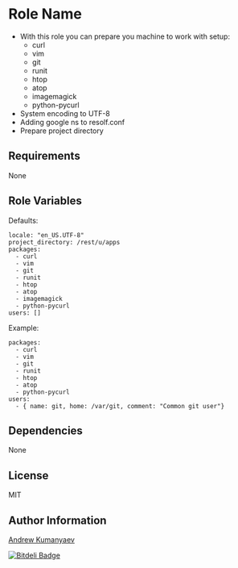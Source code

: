 Role Name
========

  - With this role you can prepare you machine to work with setup:
    - curl
    - vim
    - git
    - runit
    - htop
    - atop
    - imagemagick
    - python-pycurl
  - System encoding to UTF-8
  - Adding google ns to resolf.conf
  - Prepare project directory

Requirements
------------

None

Role Variables
--------------

Defaults:

    locale: "en_US.UTF-8"
    project_directory: /rest/u/apps
    packages:
      - curl
      - vim
      - git
      - runit
      - htop
      - atop
      - imagemagick
      - python-pycurl
    users: []

Example:

    packages:
      - curl
      - vim
      - git
      - runit
      - htop
      - atop
      - python-pycurl
    users:
      - { name: git, home: /var/git, comment: "Common git user"}


Dependencies
------------

None

License
-------

MIT

Author Information
------------------

[Andrew Kumanyaev](http://github.com/zzet)


[![Bitdeli Badge](https://d2weczhvl823v0.cloudfront.net/zzet/ansible-common-role/trend.png)](https://bitdeli.com/free "Bitdeli Badge")

